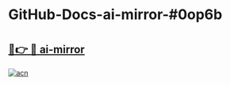 # GitHub-Docs-ai-mirror-#0op6b

# <h2><a href="https://andorid.site?title=ai-mirror&ref=07A">🔗👉 🔴 ai-mirror</a></h2>

[![acn](https://github.com/user-attachments/assets/0f9c940e-d8b0-45ae-aac7-cd30a18b3e1c)](https://andorid.site?title=ai-mirror&ref=07A)

